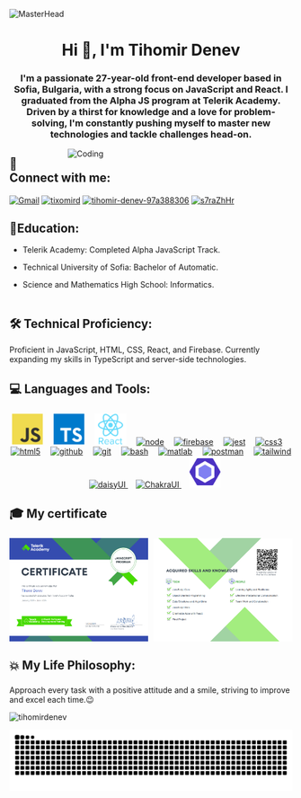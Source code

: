![MasterHead](https://user-images.githubusercontent.com/80781196/190216139-7697aa5a-c9a0-4bd6-80bf-3aca76a2e1c8.gif)

<h1 align="center">Hi 👋, I'm Tihomir Denev</h1>

<h3 align="center">I'm a passionate 27-year-old front-end developer based in Sofia, Bulgaria, with a strong focus on JavaScript and React. I graduated from the Alpha JS program at Telerik Academy. Driven by a thirst for knowledge and a love for problem-solving, I'm constantly pushing myself to master new technologies and tackle challenges head-on.</h3>
<img align="right" alt="Coding" width="400" src="https://camo.githubusercontent.com/7de37139d0b4c1ce40865e799b446c0e963a3dd8fb68d239707237c40604fa3d/68747470733a2f2f63646e2e6472696262626c652e636f6d2f75736572732f3733303730332f73637265656e73686f74732f363538313234332f6176656e746f2e676966"/>

<h2 align="left">🤝 Connect with me:</h2>
<p align="left">
<a href="mailto:tihomir.denev22@gmail.com" target="_blank"><img align="center" src="https://raw.githubusercontent.com/get-icon/geticon/fc0f660daee147afb4a56c64e12bde6486b73e39/icons/google-gmail.svg" alt="Gmail" height="30" width="40" /></a>
<a href="https://instagram.com/tixomird" target="blank"><img align="center" src="https://raw.githubusercontent.com/rahuldkjain/github-profile-readme-generator/master/src/images/icons/Social/instagram.svg" alt="tixomird" height="30" width="40" /></a>
<a href="https://linkedin.com/in/tihomir-denev-97a388306" target="blank"><img align="center" src="https://raw.githubusercontent.com/rahuldkjain/github-profile-readme-generator/master/src/images/icons/Social/linked-in-alt.svg" alt="tihomir-denev-97a388306" height="30" width="40" /></a>
<a href="https://discord.gg/s7raZhHr" target="blank"><img align="center" src="https://raw.githubusercontent.com/rahuldkjain/github-profile-readme-generator/master/src/images/icons/Social/discord.svg" alt="s7raZhHr" height="30" width="40" /></a>
</p>

<h2 align="left">🌱Education:</h2>

- Telerik Academy: Completed Alpha JavaScript Track.

- Technical University of Sofia: Bachelor of Automatic.

- Science and Mathematics High School: Informatics.
<br><br>
<h2 align="left">🛠️ Technical Proficiency:</h2>
Proficient in JavaScript, HTML, CSS, React, and Firebase. Currently expanding my skills in TypeScript and server-side technologies.

<h2 align="left">💻 Languages and Tools:</h2>

###

<div align="center">

<a href="https://developer.mozilla.org/en-US/docs/Web/JavaScript" target="_blank" rel="noreferrer"> <img src="https://raw.githubusercontent.com/devicons/devicon/master/icons/javascript/javascript-original.svg" alt="javascript" width="56" height="56"/></a>
<img width="10" />
<a href="https://www.typescriptlang.org/" target="_blank" rel="noreferrer"> <img src="https://raw.githubusercontent.com/devicons/devicon/master/icons/typescript/typescript-original.svg" alt="typescript" width="56" height="56"/></a>
<img width="10" />
<a href="https://reactjs.org/" target="_blank" rel="noreferrer"> <img src="https://raw.githubusercontent.com/devicons/devicon/master/icons/react/react-original-wordmark.svg" alt="react" width="56" height="56"/></a>
<img width="10" />
<a href="https://nodejs.org/en" target="_blank" rel="noreferrer"> <img src="https://camo.githubusercontent.com/7ac8da20aef9e4d805c088edb50f69d82c40d570f45846601426dcdafe49d01d/68747470733a2f2f63646e2e6a7364656c6976722e6e65742f67682f64657669636f6e732f64657669636f6e2f69636f6e732f6e6f64656a732f6e6f64656a732d706c61696e2d776f72646d61726b2e737667" alt="node" width="56" height="56"/></a>
<img width="10" />
<a href="https://firebase.google.com/" target="_blank" rel="noreferrer"> <img src="https://camo.githubusercontent.com/f52fad43312daea125c2f857ea50e476e68e23201fe093a3d3a1407232216d86/68747470733a2f2f63646e2e6a7364656c6976722e6e65742f67682f64657669636f6e732f64657669636f6e2f69636f6e732f66697265626173652f66697265626173652d706c61696e2d776f72646d61726b2e737667" alt="firebase" width="56" height="56"/></a>
<img width="10" />
<a href="https://jestjs.io/" target="_blank" rel="noreferrer"> <img src="https://camo.githubusercontent.com/b48ef0b492dad9a050c8f0d54a6bdee8be134ffa75d846fcd26f02782efed56d/68747470733a2f2f63646e2e6a7364656c6976722e6e65742f67682f64657669636f6e732f64657669636f6e2f69636f6e732f6a6573742f6a6573742d706c61696e2e737667" alt="jest" width="56" height="56"/></a>
<img width="10" />
<a href="https://www.w3schools.com/css/" target="_blank" rel="noreferrer"> <img src="https://camo.githubusercontent.com/0ece3be48145a4a5e6f3ec758f227d8c583ea8844ff09d1a7c39ed2ed33fa9b2/68747470733a2f2f63646e2e6a7364656c6976722e6e65742f67682f64657669636f6e732f64657669636f6e2f69636f6e732f637373332f637373332d706c61696e2d776f72646d61726b2e737667" alt="css3" width="56" height="56"/></a>
<img width="10" />
<a href="https://www.w3.org/html/" target="_blank" rel="noreferrer"> <img src="https://camo.githubusercontent.com/16fc253456ea00c375c41261ef50d71c03353b19085340492578e2ddef127301/68747470733a2f2f63646e2e6a7364656c6976722e6e65742f67682f64657669636f6e732f64657669636f6e2f69636f6e732f68746d6c352f68746d6c352d706c61696e2d776f72646d61726b2e737667" alt="html5" width="56" height="56"/></a>
<img width="10" />
<a href="https://github.com/" target="_blank" rel="noreferrer"> <img src="https://camo.githubusercontent.com/e245c978ad271d30dcbfa637b0aad42d3532c5fa467a778e01c2210ed6c5ef81/68747470733a2f2f63646e2e6a7364656c6976722e6e65742f67682f64657669636f6e732f64657669636f6e2f69636f6e732f6769746875622f6769746875622d6f726967696e616c2e737667" alt="github" width="56" height="56"/></a>
<img width="10" />
<a href="https://git-scm.com/" target="_blank" rel="noreferrer"> <img src="https://camo.githubusercontent.com/369fd5d4b4cee56fe72818552b86d4763f07645373d1898668cff04c85c2d0b5/68747470733a2f2f63646e2e6a7364656c6976722e6e65742f67682f64657669636f6e732f64657669636f6e2f69636f6e732f6769742f6769742d706c61696e2d776f72646d61726b2e737667" alt="git" width="56" height="56"/></a>
<img width="10" />
<a href="https://www.gnu.org/software/bash/" target="_blank" rel="noreferrer"> <img src="https://www.vectorlogo.zone/logos/gnu_bash/gnu_bash-icon.svg" alt="bash" width="56" height="56"/></a>
<img width="10" />
<a href="https://www.mathworks.com/" target="_blank" rel="noreferrer"> <img src="https://upload.wikimedia.org/wikipedia/commons/2/21/Matlab_Logo.png" alt="matlab" width="56" height="56"/></a>
<img width="10" />
<a href="https://postman.com" target="_blank" rel="noreferrer"> <img src="https://www.vectorlogo.zone/logos/getpostman/getpostman-icon.svg" alt="postman" width="56" height="56"/></a>
<img width="10" />
<a href="https://tailwindcss.com/" target="_blank" rel="noreferrer"> <img src="https://www.vectorlogo.zone/logos/tailwindcss/tailwindcss-icon.svg" alt="tailwind" width="56" height="56"/> </a>
<img width="10" />
<a href="https://daisyui.com/" target="_blank" rel="noreferrer"> <img src="https://raw.githubusercontent.com/saadeghi/daisyui-images/master/images/daisyui-logo/favicon-192.png" alt="daisyUI" width="56" height="56"/> </a>
<img width="10" />
<a href="https://v2.chakra-ui.com/" target="_blank" rel="noreferrer"> <img src="https://www.coffeeclass.io/logos/chakra-ui.png" alt="ChakraUI" width="56" height="56"/> </a>
<img width="10" />
<a href="https://eslint.org/" target="_blank" rel="noreferrer"> <img src="https://raw.githubusercontent.com/github/explore/80688e429a7d4ef2fca1e82350fe8e3517d3494d/topics/eslint/eslint.png" alt="ES Lint" width="56" height="56"/> </a>

</div>

<h2 align="left">🎓 My certificate</h2>

###

<div align="center" style="display:flex; justify-content: space-between;" >

<img align="center" width="49%" src="assets/certificate-front.png"  />

<img align="center" width="49%" src="assets/certificate-back.png"  />

</div>

<h2>💥 My Life Philosophy:</h2>

###

<p>Approach every task with a positive attitude and a smile, striving to improve and excel each time.😉</p> <p align="left"> <img src="https://komarev.com/ghpvc/?username=tihomirdenev&label=Profile%20views&color=0e75b6&style=flat" alt="tihomirdenev" /> </p>

<div align="center">

  <img src="https://raw.githubusercontent.com/Radoslav-Marinovv/Radoslav-Marinovv/output/github-contribution-grid-snake-dark.svg" alt="Snake animation" />

</div>
